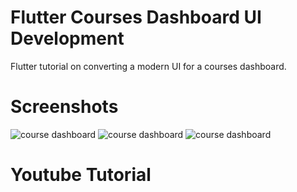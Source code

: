 # Flutter Courses Dashboard UI Development

Flutter tutorial on converting a modern UI for a courses dashboard.


# Screenshots

![course dashboard](https://i.ibb.co/xMHjyTc/Dribble-Shot.png)
![course dashboard](https://i.ibb.co/fYrmD0C/Dashboard.png)
![course dashboard](https://i.ibb.co/34nCGg6/Course-Details.png)

# Youtube Tutorial

<!-- [![Flutter courses dashboard ](http://img.youtube.com/vi/Oj11JaFUeUM/0.jpg)](http://www.youtube.com/watch?v=Oj11JaFUeUM "Flutter courses dashboard") -->
